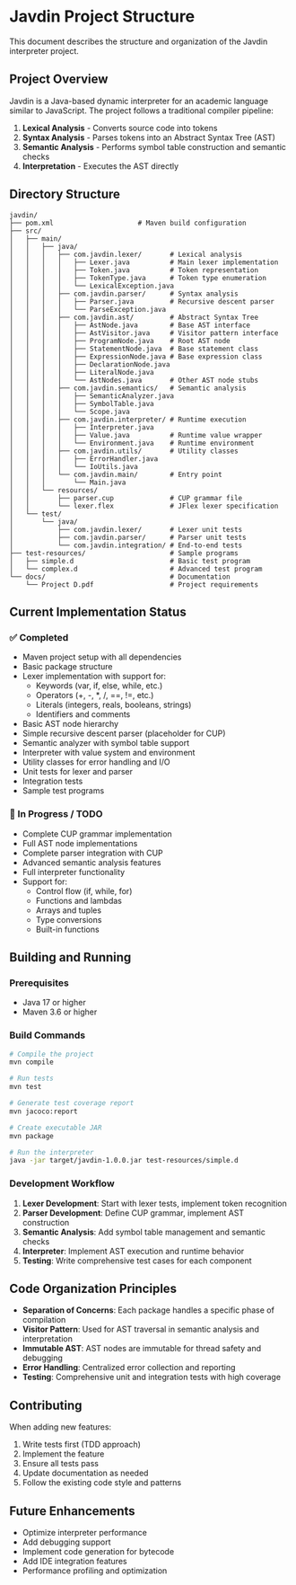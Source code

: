 # Javdin Project Structure

This document describes the structure and organization of the Javdin interpreter project.

## Project Overview

Javdin is a Java-based dynamic interpreter for an academic language similar to JavaScript. The project follows a traditional compiler pipeline:

1. **Lexical Analysis** - Converts source code into tokens
2. **Syntax Analysis** - Parses tokens into an Abstract Syntax Tree (AST)
3. **Semantic Analysis** - Performs symbol table construction and semantic checks
4. **Interpretation** - Executes the AST directly

## Directory Structure

```
javdin/
├── pom.xml                     # Maven build configuration
├── src/
│   ├── main/
│   │   ├── java/
│   │   │   ├── com.javdin.lexer/       # Lexical analysis
│   │   │   │   ├── Lexer.java          # Main lexer implementation
│   │   │   │   ├── Token.java          # Token representation
│   │   │   │   ├── TokenType.java      # Token type enumeration
│   │   │   │   └── LexicalException.java
│   │   │   ├── com.javdin.parser/      # Syntax analysis
│   │   │   │   ├── Parser.java         # Recursive descent parser
│   │   │   │   └── ParseException.java
│   │   │   ├── com.javdin.ast/         # Abstract Syntax Tree
│   │   │   │   ├── AstNode.java        # Base AST interface
│   │   │   │   ├── AstVisitor.java     # Visitor pattern interface
│   │   │   │   ├── ProgramNode.java    # Root AST node
│   │   │   │   ├── StatementNode.java  # Base statement class
│   │   │   │   ├── ExpressionNode.java # Base expression class
│   │   │   │   ├── DeclarationNode.java
│   │   │   │   ├── LiteralNode.java
│   │   │   │   └── AstNodes.java       # Other AST node stubs
│   │   │   ├── com.javdin.semantics/   # Semantic analysis
│   │   │   │   ├── SemanticAnalyzer.java
│   │   │   │   ├── SymbolTable.java
│   │   │   │   └── Scope.java
│   │   │   ├── com.javdin.interpreter/ # Runtime execution
│   │   │   │   ├── Interpreter.java
│   │   │   │   ├── Value.java          # Runtime value wrapper
│   │   │   │   └── Environment.java    # Runtime environment
│   │   │   ├── com.javdin.utils/       # Utility classes
│   │   │   │   ├── ErrorHandler.java
│   │   │   │   └── IoUtils.java
│   │   │   └── com.javdin.main/        # Entry point
│   │   │       └── Main.java
│   │   └── resources/
│   │       ├── parser.cup              # CUP grammar file
│   │       └── lexer.flex              # JFlex lexer specification
│   └── test/
│       └── java/
│           ├── com.javdin.lexer/       # Lexer unit tests
│           ├── com.javdin.parser/      # Parser unit tests
│           └── com.javdin.integration/ # End-to-end tests
├── test-resources/                     # Sample programs
│   ├── simple.d                        # Basic test program
│   └── complex.d                       # Advanced test program
└── docs/                               # Documentation
    └── Project D.pdf                   # Project requirements
```

## Current Implementation Status

### ✅ Completed
- Maven project setup with all dependencies
- Basic package structure
- Lexer implementation with support for:
  - Keywords (var, if, else, while, etc.)
  - Operators (+, -, *, /, ==, !=, etc.)
  - Literals (integers, reals, booleans, strings)
  - Identifiers and comments
- Basic AST node hierarchy
- Simple recursive descent parser (placeholder for CUP)
- Semantic analyzer with symbol table support
- Interpreter with value system and environment
- Utility classes for error handling and I/O
- Unit tests for lexer and parser
- Integration tests
- Sample test programs

### 🚧 In Progress / TODO
- Complete CUP grammar implementation
- Full AST node implementations
- Complete parser integration with CUP
- Advanced semantic analysis features
- Full interpreter functionality
- Support for:
  - Control flow (if, while, for)
  - Functions and lambdas
  - Arrays and tuples
  - Type conversions
  - Built-in functions

## Building and Running

### Prerequisites
- Java 17 or higher
- Maven 3.6 or higher

### Build Commands
```bash
# Compile the project
mvn compile

# Run tests
mvn test

# Generate test coverage report
mvn jacoco:report

# Create executable JAR
mvn package

# Run the interpreter
java -jar target/javdin-1.0.0.jar test-resources/simple.d
```

### Development Workflow

1. **Lexer Development**: Start with lexer tests, implement token recognition
2. **Parser Development**: Define CUP grammar, implement AST construction
3. **Semantic Analysis**: Add symbol table management and semantic checks
4. **Interpreter**: Implement AST execution and runtime behavior
5. **Testing**: Write comprehensive test cases for each component

## Code Organization Principles

- **Separation of Concerns**: Each package handles a specific phase of compilation
- **Visitor Pattern**: Used for AST traversal in semantic analysis and interpretation
- **Immutable AST**: AST nodes are immutable for thread safety and debugging
- **Error Handling**: Centralized error collection and reporting
- **Testing**: Comprehensive unit and integration tests with high coverage

## Contributing

When adding new features:
1. Write tests first (TDD approach)
2. Implement the feature
3. Ensure all tests pass
4. Update documentation as needed
5. Follow the existing code style and patterns

## Future Enhancements

- Optimize interpreter performance
- Add debugging support
- Implement code generation for bytecode
- Add IDE integration features
- Performance profiling and optimization
